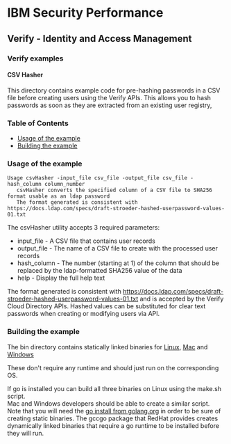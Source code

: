 # IBM Security Performance

## Verify - Identity and Access Management

### Verify examples

#### CSV Hasher

This directory contains example code for pre-hashing passwords in a CSV file before creating users using the Verify APIs.
This allows you to hash passwords as soon as they are extracted from an existing user registry,

### Table of Contents

* [Usage of the example](#usage-of-the-example)
* [Building the example](#building-the-example)

### Usage of the example
```text
Usage csvHasher -input_file csv_file -output_file csv_file -hash_column column_number
   csvHasher converts the specified column of a CSV file to SHA256 format usable as an ldap password
   The format generated is consistent with https://docs.ldap.com/specs/draft-stroeder-hashed-userpassword-values-01.txt

```

The csvHasher utility accepts 3 required parameters:
- input_file - A CSV file that contains user records
- output_file - The name of a CSV file to create with the processed user records
- hash_column - The number (starting at 1) of the column that should be replaced by the ldap-formatted SHA256 value of the data
- help - Display the full help text

The format generated is consistent with https://docs.ldap.com/specs/draft-stroeder-hashed-userpassword-values-01.txt and is
accepted by the Verify Cloud Directory APIs.  Hashed values can be substituted for clear text passwords when creating or 
modifying users via API.

### Building the example

The bin directory contains statically linked binaries for [Linux](bin/linux/csvHasher), [Mac](bin/darwin/csvHasher) and 
[Windows](bin/windows/csvHasher) 

These don't require any runtime and should just run on the corresponding OS.

If go is installed you can build all three binaries on Linux using the make.sh script.  
Mac and Windows developers should be able to create a similar script.  
Note that you will need the [go install from golang.org](https://golang.org/doc/install) in order to be sure of creating static 
binaries.  The gccgo package that RedHat provides creates dynamically linked binaries that require a go runtime to be installed 
before they will run.
